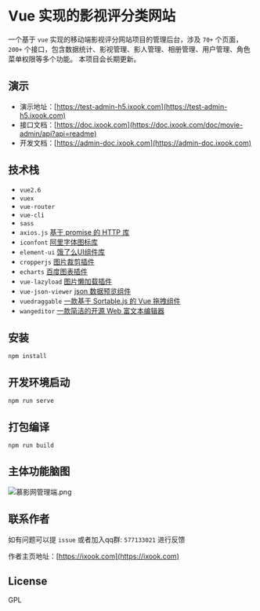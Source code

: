 # Vue 实现的影视评分类网站

一个基于 `vue` 实现的移动端影视评分网站项目的管理后台，涉及 `70+` 个页面，`200+` 个接口，包含数据统计、影视管理、影人管理、相册管理、用户管理、角色菜单权限等多个功能。
本项目会长期更新。

## 演示
- 演示地址：[https://test-admin-h5.ixook.com](https://test-admin-h5.ixook.com)  
- 接口文档：[https://doc.ixook.com](https://doc.ixook.com/doc/movie-admin/api?api=readme)
- 开发文档：[https://admin-doc.ixook.com](https://admin-doc.ixook.com)

## 技术栈
- `vue2.6`
- `vuex`
- `vue-router`
- `vue-cli`
- `sass`
- `axios.js` [基于 promise 的 HTTP 库](https://www.kancloud.cn/yunye/axios/234845) 
- `iconfont` [阿里字体图标库](https://www.iconfont.cn/)
- `element-ui` [饿了么UI组件库](https://element.eleme.cn) 
- `cropperjs` [图片裁剪插件](https://github.com/fengyuanchen/cropperjs)
- `echarts` [百度图表插件](https://echarts.apache.org/zh/index.html)
- `vue-lazyload` [图片懒加载插件](https://github.com/hilongjw/vue-lazyload)
- `vue-json-viewer` [json 数据预览组件](https://github.com/chenfengjw163/vue-json-viewer)
- `vuedraggable` [一款基于 Sortable.js 的 Vue 拖拽组件](https://github.com/SortableJS/Vue.Draggable)
- `wangeditor` [一款简洁的开源 Web 富文本编辑器](https://www.wangeditor.com)

## 安装
```
npm install
```

## 开发环境启动
```
npm run serve
```

## 打包编译
```
npm run build
```

## 主体功能脑图
![慕影网管理端.png](https://note-file.ixook.com/FvOUclSznH8_FrRFh7-SPvssXLBg)


## 联系作者
如有问题可以提 `issue` 或者加入qq群: `577133021` 进行反馈

作者主页地址：[https://ixook.com](https://ixook.com)


## License
GPL
